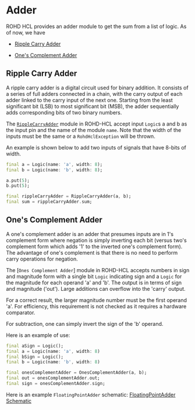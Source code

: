 # Adder

ROHD HCL provides an adder module to get the sum from a list of logic. As of now, we have

- [Ripple Carry Adder](#ripple-carry-adder)

- [One's Complement Adder](#ones-complement-adder)


## Ripple Carry Adder

A ripple carry adder is a digital circuit used for binary addition. It consists of a series of full adders connected in a chain, with the carry output of each adder linked to the carry input of the next one. Starting from the least significant bit (LSB) to most significant bit (MSB), the adder sequentially adds corresponding bits of two binary numbers.

The [`RippleCarryAdder`](https://intel.github.io/rohd-hcl/rohd_hcl/RippleCarryAdder-class.html) module in ROHD-HCL accept input  `Logic`s a and b as the input pin and the name of the module `name`. Note that the width of the inputs must be the same or a `RohdHclException` will be thrown.

An example is shown below to add two inputs of signals that have 8-bits of width.

```dart
final a = Logic(name: 'a', width: 8);
final b = Logic(name: 'b', width: 8);

a.put(5);
b.put(5);

final rippleCarryAdder = RippleCarryAdder(a, b);
final sum = rippleCarryAdder.sum;
```

## One's Complement Adder

A one's complement adder is an adder that presumes inputs are in 1's
complement form where negation is simply inverting each bit (versus
two's complement form which adds '1' to the inverted one's complement
form). The advantage of one's complement is that there is no need to
perform carry operations for negation.

The [`Ones Complement Adder`] module in ROHD-HCL accepts numbers in
sign and magnitude form with a single bit `Logic` indicating sign and
a `Logic` for the magnitude for each operand 'a' and 'b'. The output
is in terms of sign and magnitude ('out'). Large additions can
overflow into the 'carry' output.

For a correct result, the larger magnitude number must be the first
operand 'a'. For efficiency, this requirement is not checked as it
requires a hardware comparator.

For subtraction, one can simply invert the sign of the 'b' operand.

Here is an example of use:

```dart
final aSign = Logic();
final a = Logic(name: 'a', width: 8)
final bSign = Logic();
final b = Logic(name: 'b', width: 8)

final onesComplementAdder = OnesComplementAdder(a, b);
final out = onesComplementAdder.out;
final sign = onesComplementAdder.sign;
```
Here is an example `FloatingPointAdder` schematic:
[FloatingPointAdder Schematic](https://intel.github.io/rohd-hcl/FloatingPointAdder.html)
